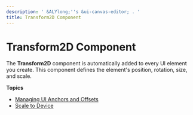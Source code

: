 ```yaml
---
description: ' &ALYlong;''s &ui-canvas-editor; . '
title: Transform2D Component
---
```

# Transform2D Component<a name="ui-editor-components-transform"></a>

The **Transform2D** component is automatically added to every UI element you create\. This component defines the element's position, rotation, size, and scale\.

**Topics**
+ [Managing UI Anchors and Offsets](ui-editor-anchors.md)
+ [Scale to Device](ui-editor-transform-scale.md)